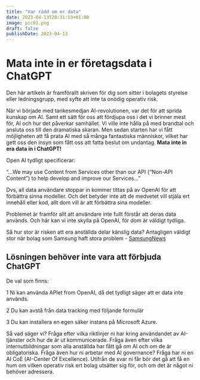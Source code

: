 ```yaml
---
title: "Var rädd om er data"
date: 2023-04-13T20:31:53+01:00
image: pic01.png
draft: false
publishDate: 2023-04-13
---
```


# Mata inte in er företagsdata i ChatGPT 

Den här artikeln är framförallt skriven för dig som sitter i bolagets styrelse eller ledningsgrupp, med syfte att inte ta onödig operativ risk.

När vi började med tankesmedjan AI-revolutionen, var det för att sprida kunskap om AI. Samt ett sätt för oss att fördjupa oss i det vi brinner mest för, AI och hur det påverkar samhället. Vi ville inte hålla på med brandtal och ansluta oss till den dramatiska skaran. Men sedan starten har vi fått möjligheten att få prata AI med så många fantastiska människor, vilket har gett oss den insyn som fått oss att fatta beslut om undantag. **Mata inte in era data in i ChatGPT!**

Open AI tydligt specificerar:

“...We may use Content from Services other than our API {“Non-API Content”) to help develop and improve our Services..."

Dvs, all data användare stoppar in kommer tittas på av OpenAI för att förbättra sinna modeller. Och det betyder inte att de medvetet vill stjäla ert innehåll eller kod, allt dom vill är att förbättra sina modeller.

Problemet är framför allt att användare inte fullt förstår att deras data används. Och här kan vi inte skylla på OpenAI, för dom är väldigt tydliga.

Så hur stor är risken att era anställda delar känslig data? Antagligen väldigt stor när bolag som Samsung haft stora problem - [SamsungNews](https://computersweden.idg.se/2.2683/1.778119/samsung-ska-rakat-lacka-hemligheter-via-chat-gpt)

 ## Lösningen behöver inte vara att förbjuda ChatGPT 

De val som finns:

 1 Ni kan använda APIet from OpenAI, då det tydligt säger att er data inte används.

 2 Du kan avstå från data tracking med följande formulär

 3 Du kan installera en egen säker instans på Microsoft Azure.

Så vad säger vi? Fråga efter vilka riktlinjer ni har kring användandet av AI-tjänster och hur de är ut kommunicerade. Fråga även efter vilka internutbildningar som alla anställda har fått gå om AI och om de är obligatoriska. Fråga även hur ni arbetar med AI governance? Fråga har ni en AI CoE (AI-Center Of Excellence). Utifrån de svar ni får bör det gå att få en hum om vilken operativ risk ert bolag utsätter sig för, och om det är något ni behöver adressera.
